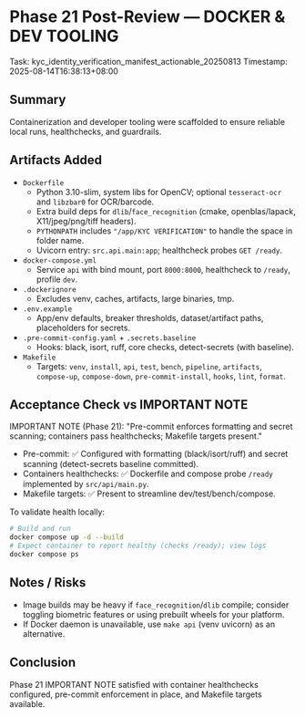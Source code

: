 # Phase 21 Post-Review — DOCKER & DEV TOOLING
Task: kyc_identity_verification_manifest_actionable_20250813
Timestamp: 2025-08-14T16:38:13+08:00

## Summary
Containerization and developer tooling were scaffolded to ensure reliable local runs, healthchecks, and guardrails.

## Artifacts Added
- `Dockerfile`
  - Python 3.10-slim, system libs for OpenCV; optional `tesseract-ocr` and `libzbar0` for OCR/barcode.
  - Extra build deps for `dlib`/`face_recognition` (cmake, openblas/lapack, X11/jpeg/png/tiff headers).
  - `PYTHONPATH` includes `"/app/KYC VERIFICATION"` to handle the space in folder name.
  - Uvicorn entry: `src.api.main:app`; healthcheck probes `GET /ready`.
- `docker-compose.yml`
  - Service `api` with bind mount, port `8000:8000`, healthcheck to `/ready`, profile `dev`.
- `.dockerignore`
  - Excludes venv, caches, artifacts, large binaries, tmp.
- `.env.example`
  - App/env defaults, breaker thresholds, dataset/artifact paths, placeholders for secrets.
- `.pre-commit-config.yaml` + `.secrets.baseline`
  - Hooks: black, isort, ruff, core checks, detect-secrets (with baseline).
- `Makefile`
  - Targets: `venv`, `install`, `api`, `test`, `bench`, `pipeline`, `artifacts`, `compose-up`, `compose-down`, `pre-commit-install`, `hooks`, `lint`, `format`.

## Acceptance Check vs IMPORTANT NOTE
IMPORTANT NOTE (Phase 21): "Pre-commit enforces formatting and secret scanning; containers pass healthchecks; Makefile targets present."

- Pre-commit: ✅ Configured with formatting (black/isort/ruff) and secret scanning (detect-secrets baseline committed).
- Containers healthchecks: ✅ Dockerfile and compose probe `/ready` implemented by `src/api/main.py`.
- Makefile targets: ✅ Present to streamline dev/test/bench/compose.

To validate health locally:
```bash
# Build and run
docker compose up -d --build
# Expect container to report healthy (checks /ready); view logs
docker compose ps
```

## Notes / Risks
- Image builds may be heavy if `face_recognition`/`dlib` compile; consider toggling biometric features or using prebuilt wheels for your platform.
- If Docker daemon is unavailable, use `make api` (venv uvicorn) as an alternative.

## Conclusion
Phase 21 IMPORTANT NOTE satisfied with container healthchecks configured, pre-commit enforcement in place, and Makefile targets available.
